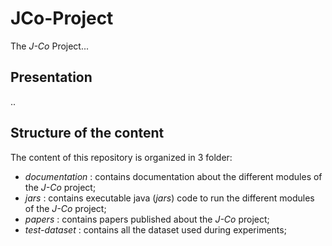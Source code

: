 # JCo-Project
The _J-Co_ Project...

## Presentation
..

## Structure of the content
The content of this repository is organized in 3 folder:
 * _documentation_ : contains documentation about the different modules of the _J-Co_ project;
 * _jars_ : contains executable java (_jars_) code to run the different modules of the _J-Co_ project; 
 * _papers_ : contains papers published about the _J-Co_ project;
 * _test-dataset_ : contains all the dataset used during experiments;
